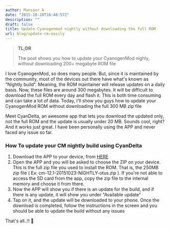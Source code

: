 ```yaml
---
author: Mansoor A
date: "2015-10-28T16:48:57Z"
description: ""
draft: false
title: Update Cyanogenmod nightly without downloading the full ROM
url: blog/update-cm-easily
---
```



> **TL;DR**
> 
> The post shows you how to update your CyanogenMod nighly, without downloading 200+ megabyte ROM file

I love CyanogenMod, so does many people. But, since it is maintained by the community, most of the devices out there have what's known as "Nightly build". Meaning, the ROM maintainer will release updates on a daily basis. Now, these files are around 300 megabytes. It will be difficult to download the full ROM every day and flash it. This is both time consuming and can take a lot of data. Today, I'll show you guys how to update your CyanogenMod ROM without downloading the full 300 MB zip file

Meet CyanDelta, an awesome app that lets you download the updated only, not the full ROM and the update is usually under 20 MB. Sounds cool, right? And it works just great. I have been personally using the APP and never faced any issue so far.

### How To update your CM nightly build using CyanDelta

  1. Download the APP to your device, from <a href="https://play.google.com/store/apps/details?id=com.cyandelta&hl=en" target="_blank">HERE</a>
  2. Open the APP and you will be asked to choose the ZIP on your device. This is the full zip file you used to install the ROM. That is, the 250MB zip file ( Ex: cm-12.1-20151023-NIGHTLY-otus.zip ). If you're not able to access the SD card from the app, copy the zip file to the internal memory and choose it from there.
  3. Now the APP will show you if there is an update for the build, and if there is any update, it will show you under "Available update"
  4. Tap on it, and the update will be downloaded to your phone. Once the download is completed, follow the instructions in the screen and you should be able to update the build without any issues

That's all..!! 🙂


